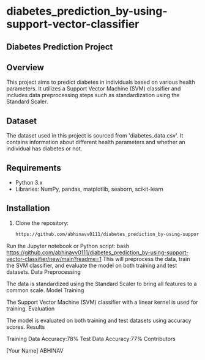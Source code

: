# diabetes_prediction_by-using-support-vector-classifier
## Diabetes Prediction Project

## Overview

This project aims to predict diabetes in individuals based on various health parameters. It utilizes a Support Vector Machine (SVM) classifier and includes data preprocessing steps such as standardization using the Standard Scaler.

## Dataset

The dataset used in this project is sourced from 'diabetes_data.csv'. It contains information about different health parameters and whether an individual has diabetes or not.

## Requirements

- Python 3.x
- Libraries: NumPy, pandas, matplotlib, seaborn, scikit-learn

## Installation

1. Clone the repository:

   ```bash
   https://github.com/abhinavv0111/diabetes_prediction_by-using-support-vector-classifier/blob/main/README.md

Run the Jupyter notebook or Python script:
bash
https://github.com/abhinavv0111/diabetes_prediction_by-using-support-vector-classifier/new/main?readme=1
This will preprocess the data, train the SVM classifier, and evaluate the model on both training and test datasets.
Data Preprocessing

The data is standardized using the Standard Scaler to bring all features to a common scale.
Model Training

The Support Vector Machine (SVM) classifier with a linear kernel is used for training.
Evaluation

The model is evaluated on both training and test datasets using accuracy scores.
Results

Training Data Accuracy:78% 
Test Data Accuracy:77% 
Contributors

[Your Name]
ABHINAV
